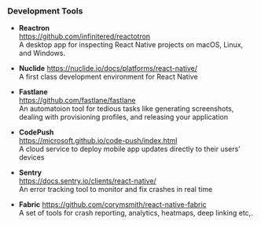 ### Development Tools

- **Reactron**  
  https://github.com/infinitered/reactotron      
  A desktop app for inspecting React Native projects on macOS, Linux, and Windows.    
  
- **Nuclide**
  https://nuclide.io/docs/platforms/react-native/   
  A first class development environment for React Native
  
- **Fastlane**    
  https://github.com/fastlane/fastlane    
  An automatoion tool for tedious tasks like generating screenshots, dealing with provisioning profiles, and releasing your   application

- **CodePush**    
  https://microsoft.github.io/code-push/index.html    
  A cloud service to deploy mobile app updates directly to their users’ devices
  
- **Sentry**    
  https://docs.sentry.io/clients/react-native/    
  An error tracking tool to monitor and fix crashes in real time    
  
- **Fabric**
  https://github.com/corymsmith/react-native-fabric   
  A set of tools for crash reporting, analytics, heatmaps, deep linking etc,.
